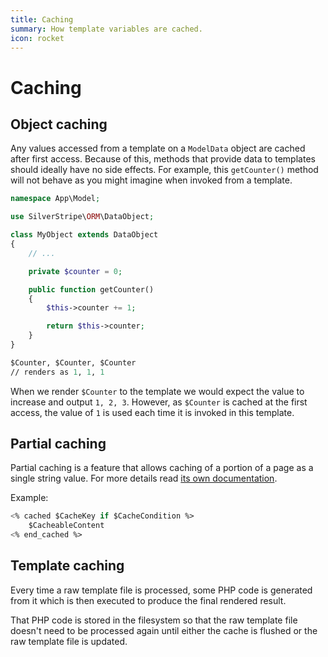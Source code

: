 ```yaml
---
title: Caching
summary: How template variables are cached.
icon: rocket
---
```


# Caching

## Object caching

Any values accessed from a template on a `ModelData` object are cached after first access. Because of this, methods that provide data to templates should ideally have no side effects. For
example, this `getCounter()` method will not behave as you might imagine when invoked from a template.

```php
namespace App\Model;

use SilverStripe\ORM\DataObject;

class MyObject extends DataObject
{
    // ...

    private $counter = 0;

    public function getCounter()
    {
        $this->counter += 1;

        return $this->counter;
    }
}
```

```ss
$Counter, $Counter, $Counter
// renders as 1, 1, 1
```

When we render `$Counter` to the template we would expect the value to increase and output `1, 2, 3`. However, as
`$Counter` is cached at the first access, the value of `1` is used each time it is invoked in this template.

## Partial caching

Partial caching is a feature that allows caching of a portion of a page as a single string value. For more details read [its own documentation](partial_template_caching).

Example:

```ss
<% cached $CacheKey if $CacheCondition %>
    $CacheableContent
<% end_cached %>
```

## Template caching

Every time a raw template file is processed, some PHP code is generated from it which is then executed to produce the final rendered result.

That PHP code is stored in the filesystem so that the raw template file doesn't need to be processed again until either the cache is flushed or the raw template file is updated.
